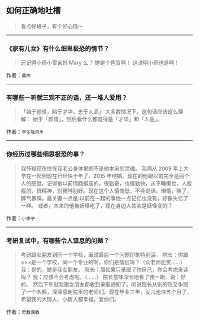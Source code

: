 ## 如何正确地吐槽

> 看点好段子，有个好心情～


 
---

### 《家有儿女》有什么细思极恐的情节？

> 还记得小雨小雪亲妈 Mary 么？
> 她是个色盲啊！
> 这说明小雨也是啊！


作者：`桑柏`

---

### 有哪些一听就三观不正的话，还一堆人爱用？

> 「始于颜值，陷于才华，忠于人品」
> 大多数情况下，这句话应该这么理解：
> 始于「颜值」，然后看什么都觉得是「才华」和「人品」。


作者：`学生陈月半`

---

### 你经历过哪些细思极恐的事？

> 我怀疑现在住在我老公身体里的不是他本来的灵魂。
> 我俩从 2009 年上大学在一起到现在已经快十年了，2015 年结婚。现在的他跟以前完全是两个人的感觉。记得他以前情商挺高的，很勤奋，也很勤快，从不睡懒觉，人瘦瘦的，很精神，对我特别好。现在这个人情商低，不会说话，懒惰，胖了，脾气暴躁。最关键一点是:以前在一起的事他一点记忆也没有，好像失忆了一样。
> 或者，本来的他被妖怪吃了，现在身边人其实是妖怪变的？


作者：`小李子`

---

### 考研复试中，有哪些令人窒息的问题？

> 考研跟女朋友到同一个学校，面试最后一个问题印象特别深。
> 院长：你跟×××是一个学校，同一个专业的啊，你们是情侣吗？（众老师尬笑……）
> 我：是的，她是我女朋友。
> 院长：那如果只录取了你自己，你会考虑来读吗？
> 我：应该不会考虑吧。（……）
> 院长意味深长地看了我一眼，说：好的。
> 然后下午就我跟女朋友都收到录取通知了。听说院长从别的院又争取了一个名额，深深感谢院里的老师们。现在毕业三年，女儿也快五个月了，希望我的大情人、小情人都幸福，爱你们。


作者：`奇数偶数`